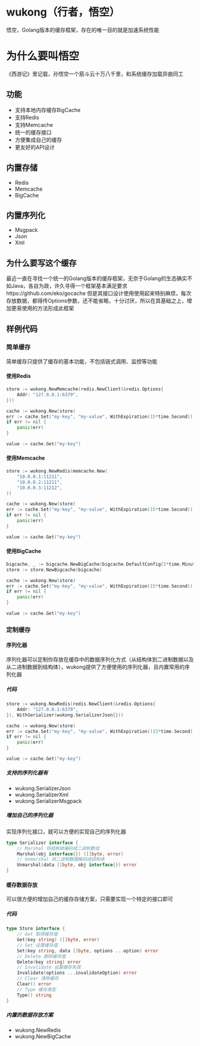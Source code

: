 # wukong（行者，悟空）

悟空，Golang版本的缓存框架，存在的唯一目的就是加速系统性能

# 为什么要叫悟空

《西游记》里记载，孙悟空一个筋斗云十万八千里，和系统缓存加载异曲同工

## 功能

- 支持本地内存缓存BigCache
- 支持Redis
- 支持Memcache
- 统一的缓存接口
- 方便集成自己的缓存
- 更友好的API设计

## 内置存储

- Redis
- Memcache
- BigCache

## 内置序列化

- Msgpack
- Json
- Xml

## 为什么要写这个缓存

最近一直在寻找一个统一的Golang版本的缓存框架，无奈于Golang的生态确实不如Java，各自为政，许久寻得一个框架基本满足要求https://github.com/eko/gocache
但是其接口设计使用使用起来特别麻烦，每次存放数据，都得传Options参数，还不能省略，十分讨厌，所以在其基础之上，增加更易使用的方法形成此框架

## 样例代码

### 简单缓存

简单缓存只提供了缓存的基本功能，不包括链式调用、监控等功能

#### 使用Redis

```go
store := wukong.NewMemcache(redis.NewClient(&redis.Options{
	Addr: "127.0.0.1:6379",
}))

cache := wukong.New(store)
err := cache.Set("my-key", "my-value", WithExpiration(15*time.Second))
if err != nil {
    panic(err)
}

value := cache.Get("my-key")
```

#### 使用Memcache

```go
store := wukong.NewRedis(memcache.New(
	"10.0.0.1:11211", 
	"10.0.0.2:11211", 
	"10.0.0.3:11212",
))

cache := wukong.New(store)
err := cache.Set("my-key", "my-value", WithExpiration(15*time.Second))
if err != nil {
    panic(err)
}

value := cache.Get("my-key")
```

#### 使用BigCache

```go
bigcache, _ := bigcache.NewBigCache(bigcache.DefaultConfig(5*time.Minute))
store := store.NewBigcache(bigcache)

cache := wukong.New(store)
err := cache.Set("my-key", "my-value", WithExpiration(15*time.Second))
if err != nil {
    panic(err)
}

value := cache.Get("my-key")
```

### 定制缓存

#### 序列化器

序列化器可以定制你存放在缓存中的数据序列化方式（从结构体到二进制数据以及从二进制数据到结构体），wukong提供了方便使用的序列化器，且内置常用的序列化器

##### 代码

```go
store := wukong.NewRedis(redis.NewClient(&redis.Options{
	Addr: "127.0.0.1:6379",
}), WithSerializer(wukong.SerializerJson{}))

cache := wukong.New(store)
err := cache.Set("my-key", "my-value", WithExpiration()15*time.Second)
if err != nil {
    panic(err)
}

value := cache.Get("my-key")
```

##### 支持的序列化器有

- wukong.SerializerJson
- wukong.SerializerXml
- wukong.SerializerMsgpack

##### 增加自己的序列化器

实现序列化接口，就可以方便的实现自己的序列化器

```go
type Serializer interface {
	// Marshal 将结构体编码成二进制数组
	Marshal(obj interface{}) ([]byte, error)
	// Unmarshal 将二进制数据解码成结构体
	Unmarshal(data []byte, obj interface{}) error
}
```

#### 缓存数据存放

可以很方便的增加自己的缓存存储方案，只需要实现一个特定的接口即可

##### 代码

```go
type Store interface {
	// Get 取得缓存值
	Get(key string) ([]byte, error)
	// Set 设置缓存值
	Set(key string, data []byte, options ...option) error
	// Delete 删除缓存值
	Delete(key string) error
	// Invalidate 设置缓存失效
	Invalidate(options ...invalidateOption) error
	// Clear 清除缓存
	Clear() error
	// Type 缓存类型
	Type() string
}
```

##### 内置的数据存放方案

- wukong.NewRedis
- wukong.NewBigCache

